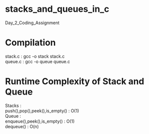 # stacks_and_queues_in_c
Day_2_Coding_Assignment  
# Compilation  
stack.c : gcc -o stack stack.c  
queue.c : gcc -o queue queue.c  
# Runtime Complexity of Stack and Queue
Stacks :  
push(),pop(),peek(),is_empty() : O(1)  
Queue :  
enqueue(),peek(),is_empty() : O(1)  
dequeue() : O(n)  
